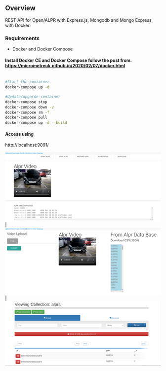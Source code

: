 ## Overview 
REST API for Open/ALPR with Express.js, Mongodb and Mongo Express with Docker.

### Requirements
- Docker and Docker Compose
#### Install Docker CE and Docker Compose follow the post from. https://micrometreuk.github.io/2020/02/07/docker.html
``` bash

#Start the container
docker-compose up -d               
```
``` bash
#Update/upgarde container  
docker-compose stop
docker-compose down -v
docker-compose rm -f
docker-compose pull
docker-compose up -d --build
```
#### Access using
http://localhost:9091/

![alt tag](public/images/alpr-admin.png)  | ![alt tag](public/images/upload.png ) |  ![alt tag](public/images/db-admin.png ) 
